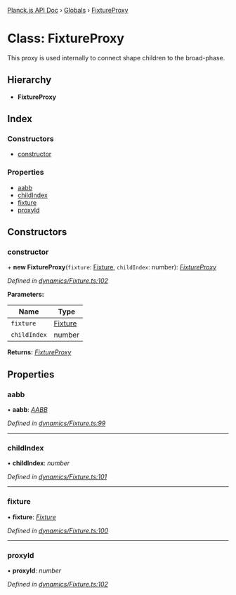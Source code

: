 [Planck.js API Doc](../README.md) › [Globals](../globals.md) › [FixtureProxy](fixtureproxy.md)

# Class: FixtureProxy

This proxy is used internally to connect shape children to the broad-phase.

## Hierarchy

* **FixtureProxy**

## Index

### Constructors

* [constructor](fixtureproxy.md#constructor)

### Properties

* [aabb](fixtureproxy.md#aabb)
* [childIndex](fixtureproxy.md#childindex)
* [fixture](fixtureproxy.md#fixture)
* [proxyId](fixtureproxy.md#proxyid)

## Constructors

###  constructor

\+ **new FixtureProxy**(`fixture`: [Fixture](fixture.md), `childIndex`: number): *[FixtureProxy](fixtureproxy.md)*

*Defined in [dynamics/Fixture.ts:102](https://github.com/shakiba/planck.js/blob/1bc1208/src/dynamics/Fixture.ts#L102)*

**Parameters:**

Name | Type |
------ | ------ |
`fixture` | [Fixture](fixture.md) |
`childIndex` | number |

**Returns:** *[FixtureProxy](fixtureproxy.md)*

## Properties

###  aabb

• **aabb**: *[AABB](aabb.md)*

*Defined in [dynamics/Fixture.ts:99](https://github.com/shakiba/planck.js/blob/1bc1208/src/dynamics/Fixture.ts#L99)*

___

###  childIndex

• **childIndex**: *number*

*Defined in [dynamics/Fixture.ts:101](https://github.com/shakiba/planck.js/blob/1bc1208/src/dynamics/Fixture.ts#L101)*

___

###  fixture

• **fixture**: *[Fixture](fixture.md)*

*Defined in [dynamics/Fixture.ts:100](https://github.com/shakiba/planck.js/blob/1bc1208/src/dynamics/Fixture.ts#L100)*

___

###  proxyId

• **proxyId**: *number*

*Defined in [dynamics/Fixture.ts:102](https://github.com/shakiba/planck.js/blob/1bc1208/src/dynamics/Fixture.ts#L102)*
